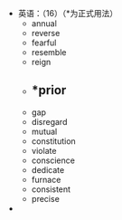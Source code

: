 - 英语：（16）（*为正式用法）
	- annual
	- reverse
	- fearful
	- resemble
	- reign
	- *prior
		-
	- gap
	- disregard
	- mutual
	- constitution
	- violate
	- conscience
	- dedicate
	- furnace
	- consistent
	- precise
-